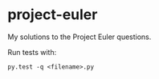 # project-euler
My solutions to the Project Euler questions. 

Run tests with:

```
py.test -q <filename>.py
```
